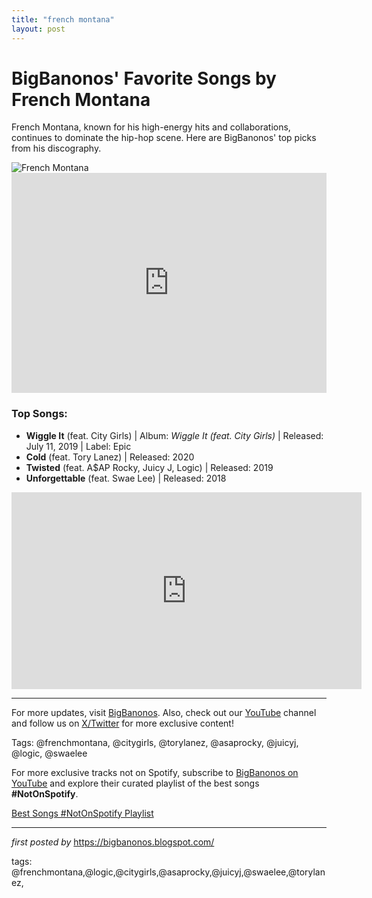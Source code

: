 ```yaml
---
title: "french montana"
layout: post
---
```

<!-- Title of the Post -->
<h1>BigBanonos' Favorite Songs by French Montana</h1> <!-- Introductory Text -->
<p>French Montana, known for his high-energy hits and collaborations, continues to dominate the hip-hop scene. Here are BigBanonos' top picks from his discography.</p> <!-- Featured Image -->
<div> <img src="https://i.scdn.co/image/ab67616d0000b273cd18f7eac6073cc94e3b6cad" alt="French Montana">
</div> <!-- Spotify Embed -->
<div> <iframe src="https://open.spotify.com/embed/playlist/7hOkwfkgVNy2nUn2hhXSFo?utm_source=generator" width="100%" height="352" frameBorder="0" allowfullscreen="" allow="autoplay; clipboard-write; encrypted-media; fullscreen; picture-in-picture" loading="lazy"></iframe>
</div> <!-- Song Information -->
<h3>Top Songs:</h3>
<ul> <li><strong>Wiggle It</strong> (feat. City Girls) | Album: <em>Wiggle It (feat. City Girls)</em> | Released: July 11, 2019 | Label: Epic</li> <li><strong>Cold</strong> (feat. Tory Lanez) | Released: 2020</li> <li><strong>Twisted</strong> (feat. A$AP Rocky, Juicy J, Logic) | Released: 2019</li> <li><strong>Unforgettable</strong> (feat. Swae Lee) | Released: 2018</li>
</ul> <!-- Additional YouTube Embed -->
<div> <iframe allow="accelerometer; autoplay; encrypted-media; gyroscope; picture-in-picture" allowfullscreen="" frameborder="0" height="315" src="https://www.youtube.com/embed/videoseries?list=PLtuNtuTatqI0MoLu0ycNhp79OdYaZbnfN" width="560"></iframe>
</div> <!-- Footer Links -->
<hr />
<p>For more updates, visit <a href="https://bigbanonos.blogspot.com/" target="_blank">BigBanonos</a>. Also, check out our <a href="https://www.youtube.com/@BigBanonos" target="_blank">YouTube</a> channel and follow us on <a href="https://x.com/bigbanonos" target="_blank">X/Twitter</a> for more exclusive content!</p> <!-- Tags -->
<p>Tags: @frenchmontana, @citygirls, @torylanez, @asaprocky, @juicyj, @logic, @swaelee</p>


<!--Subscribe and Playlist Links-->
<div>
    <p>For more exclusive tracks not on Spotify, subscribe to <a href="https://www.youtube.com/@BigBanonos" target="_blank">BigBanonos on YouTube</a> and explore their curated playlist of the best songs <strong>#NotOnSpotify</strong>.</p>
    <p><a href="https://www.youtube.com/playlist?list=PLtuNtuTatqI0kFahUCbtbfenC_ET5O_tr" target="_blank">Best Songs #NotOnSpotify Playlist<br /></a></p></div>

<hr />

<p><em>first posted by</em> <a href="https://bigbanonos.blogspot.com/" rel="noopener" target="_new">https://bigbanonos.blogspot.com/</a></p>

<p>tags: @frenchmontana,@logic,@citygirls,@asaprocky,@juicyj,@swaelee,@torylanez,</p>
